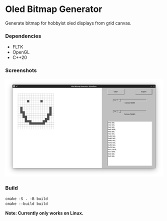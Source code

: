 # Oled Bitmap Generator

Generate bitmap for hobbyist oled displays from grid canvas.

### Dependencies
- FLTK
- OpenGL
- C++20

### Screenshots
![](Screenshots/screenshot1.png)

### Build
```
cmake -S . -B build
cmake --build build
```
**Note: Currently only works on Linux.**
